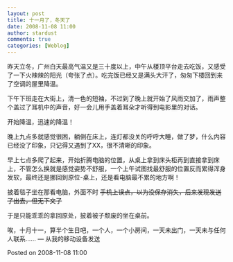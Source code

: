 ```yaml
---
layout: post
title: 十一月了，冬天了
date: 2008-11-08 11:00
author: stardust
comments: true
categories: [Weblog]
---
```

昨天立冬，广州白天最高气温又是三十度以上，中午从楼顶平台走去吃饭，又感受了一下火辣辣的阳光（夸张了点）。吃完饭已经又是满头大汗了，匆匆下楼回到来了空调的屋里降温。

下午下班走在大街上，清一色的短袖，不过到了晚上就开始了风雨交加了，雨声整个盖过了耳机中的声音，好一会儿用手盖着耳朵才听得到电影里的对话。

开始降温，迅速的降温！

晚上九点多就感觉很困，躺倒在床上，连灯都没关的呼呼大睡，做了梦，什么内容已经没了印象，只记得又遇到了XX，很不清晰的印象。

早上七点多爬了起来，开始折腾电脑的位置，从桌上拿到床头柜再到直接拿到床上，不管怎么换就是感觉姿势不舒服，一个上午试图找最舒服的位置反而累得浑身发软，最终还是挪回到原位-桌上，还是看电脑最不累的地方啊！

披着毯子坐在那看电脑，外面不时 <del>手机上误点，以为没保存消失，后来发现发送了出去，但无下文了</del>

于是只能乖乖的拿回原处，披着被子颓废的坐在桌前。

唉，十月十一，算半个生日吧，一个人，一个小房间，一天未出门，一天未与任何人联系…… — 从我的移动设备发送

Posted on 2008-11-08 11:00
